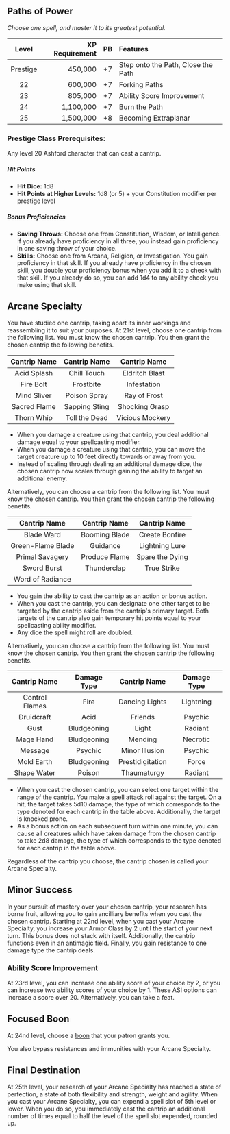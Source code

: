 ## Paths of Power
*Choose one spell, and master it to its greatest potential.*

<div class='classTable'>

| Level    | XP Requirement   | PB | Features |
|:--------:|----------:|---:|:---------|
| Prestige | 450,000   | +7 | Step onto the Path, Close the Path |
| 22       | 600,000   | +7 | Forking Paths |
| 23       | 805,000   | +7 | Ability Score Improvement	|
| 24       | 1,100,000 | +7 | Burn the Path |
| 25       | 1,500,000 | +8 | Becoming Extraplanar |
</div>
		
### Prestige Class Prerequisites:
Any level 20 Ashford character that can cast a cantrip.

##### Hit Points
- **Hit Dice:** 1d8	
- **Hit Points at Higher Levels:** 1d8 (or 5) + your Constitution modifier per prestige level

##### Bonus Proficiencies
- **Saving Throws:** Choose one from Constitution, Wisdom, or Intelligence. If you already have proficiency in all three, you instead gain proficiency in one saving throw of your choice.
- **Skills:** Choose one from Arcana, Religion, or Investigation. You gain proficiency in that skill. If you already have proficiency in the chosen skill, you double your proficiency bonus when you add it to a check with that skill. If you already do so, you can add 1d4 to any ability check you make using that skill.

## Arcane Specialty
You have studied one cantrip, taking apart its inner workings and reassembling it to suit your purposes. At 21st level, choose one cantrip from the following list. You must know the chosen cantrip. You then grant the chosen cantrip the following benefits.

<div class='classTable'>

|Cantrip Name   | Cantrip Name|Cantrip Name|
|:--------:|:--------:|:--------:|
|Acid Splash | Chill Touch| Eldritch Blast|
| Fire Bolt| Frostbite| Infestation|
|Mind Sliver| Poison Spray|Ray of Frost| 
|Sacred Flame|Sapping Sting|  Shocking Grasp|
|Thorn Whip|Toll the Dead| Vicious Mockery|

</div>

- When you damage a creature using that cantrip, you deal additional damage equal to your spellcasting modifier.
- When you damage a creature using that cantrip, you can move the target creature up to 10 feet directly towards or away from you.
- Instead of scaling through dealing an additional damage dice, the chosen cantrip now scales through gaining the ability to target an additional enemy.

Alternatively, you can choose a cantrip from the following list. You must know the chosen cantrip. You then grant the chosen cantrip the following benefits.

<div class='classTable'>

|Cantrip Name   | Cantrip Name|Cantrip Name|
|:--------:|:--------:|:--------:|
|Blade Ward | Booming Blade|Create Bonfire|
|Green-Flame Blade |Guidance|Lightning Lure|
|Primal Savagery|Produce Flame|Spare the Dying|
|Sword Burst|Thunderclap|True Strike|
|Word of Radiance|||

</div>

- You gain the ability to cast the cantrip as an action or bonus action.
- When you cast the cantrip, you can designate one other target to be targeted by the cantrip aside from the cantrip's primary target. Both targets of the cantrip also gain temporary hit points equal to your spellcasting ability modifier.
- Any dice the spell might roll are doubled. 

Alternatively, you can choose a cantrip from the following list. You must know the chosen cantrip. You then grant the chosen cantrip the following benefits.

<div class='classTable'>

|Cantrip Name   | Damage Type|Cantrip Name| Damage Type|
|:--------:|:--------:|:--------:|:--------:|
|Control Flames|Fire|Dancing Lights|Lightning|
|Druidcraft|Acid|Friends|Psychic|
|Gust|Bludgeoning|Light|Radiant|
|Mage Hand|Bludgeoning|Mending|Necrotic|
|Message|Psychic|Minor Illusion|Psychic|
|Mold Earth|Bludgeoning|Prestidigitation|Force|
|Shape Water|Poison|Thaumaturgy|Radiant|

</div>

- When you cast the chosen cantrip, you can select one target within the range of the cantrip. You make a spell attack roll against the target. On a hit, the target takes 5d10 damage, the type of which corresponds to the type denoted for each cantrip in the table above. Additionally, the target is knocked prone.
- As a bonus action on each subsequent turn within one minute, you can cause all creatures which have taken damage from the chosen cantrip to take 2d8 damage, the type of which corresponds to the type denoted for each cantrip in the table above.

Regardless of the cantrip you choose, the cantrip chosen is called your Arcane Specialty.

## Minor Success
In your pursuit of mastery over your chosen cantrip, your research has borne fruit, allowing you to gain ancilliary benefits when you cast the chosen cantrip. Starting at 22nd level, when you cast your Arcane Specialty, you increase your Armor Class by 2 until the start of your next turn. This bonus does not stack with itself. Additionally, the cantrip functions even in an antimagic field. Finally, you gain resistance to one damage type the cantrip deals.

### Ability Score Improvement	
At 23rd level, you can increase one ability score of your choice by 2, or you can increase two ability scores of your choice by 1. These ASI options can increase a score over 20.
Alternatively, you can take a feat.

## Focused Boon
At 24nd level, choose a [boon](boons.md) that your patron grants you. 

You also bypass resistances and immunities with your Arcane Specialty.

## Final Destination
At 25th level, your research of your Arcane Specialty has reached a state of perfection, a state of both flexibility and strength, weight and agility. When you cast your Arcane Specialty, you can expend a spell slot of 5th level or lower. When you do so, you immediately cast the cantrip an additional number of times equal to half the level of the spell slot expended, rounded up.